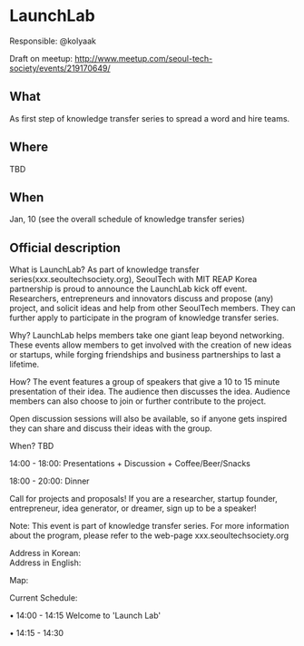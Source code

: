 # LaunchLab

Responsible: @kolyaak

Draft on meetup: http://www.meetup.com/seoul-tech-society/events/219170649/

## What
As first step of knowledge transfer series to spread a word and hire teams.

## Where
TBD

## When
Jan, 10 (see the overall schedule of knowledge transfer series)

## Official description
What is LaunchLab?
As part of knowledge transfer series(xxx.seoultechsociety.org), SeoulTech with MIT REAP Korea partnership is proud to announce the LaunchLab kick off event.  Researchers, entrepreneurs and innovators discuss and propose (any) project, and solicit ideas and help from other SeoulTech members. They can further apply to participate in the program of knowledge transfer series.

Why?
LaunchLab helps members take one giant leap beyond networking. These events allow members to get involved with the creation of new ideas or startups, while forging friendships and business partnerships to last a lifetime. 

How? 
The event features a group of speakers that give a 10 to 15 minute presentation of their idea. The audience then discusses the idea. Audience members can also choose to join or further contribute to the project.

Open discussion sessions will also be available, so if anyone gets inspired they can share and discuss their ideas with the group.

When?
TBD

14:00 - 18:00: Presentations + Discussion + Coffee/Beer/Snacks

18:00 - 20:00: Dinner 

Call for projects and proposals!
If you are a researcher, startup founder, entrepreneur, idea generator, or dreamer, sign up to be a speaker!

Note: This event is part of knowledge transfer series. For more information about the program, please refer to the web-page xxx.seoultechsociety.org

Address in Korean:  
Address in English: 

Map: 

Current Schedule:

• 14:00 - 14:15 Welcome to 'Launch Lab'

• 14:15 - 14:30 








